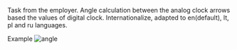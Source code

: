 Task from the employer.
Angle calculation between the analog clock arrows based the values of digital clock.
Internationalize, adapted to en(default), lt, pl and ru languages.

Example
![angle](https://user-images.githubusercontent.com/34347865/45607588-1bbb1780-ba56-11e8-983b-a66e301aa9e2.gif)
